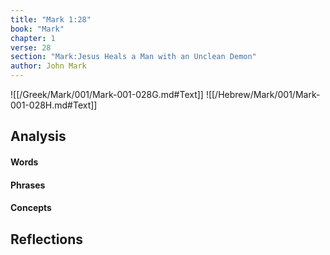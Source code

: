 ```yaml
---
title: "Mark 1:28"
book: "Mark"
chapter: 1
verse: 28
section: "Mark:Jesus Heals a Man with an Unclean Demon"
author: John Mark
---
```

![[/Greek/Mark/001/Mark-001-028G.md#Text]]
![[/Hebrew/Mark/001/Mark-001-028H.md#Text]]

## Analysis

#### Words

#### Phrases

#### Concepts

## Reflections
